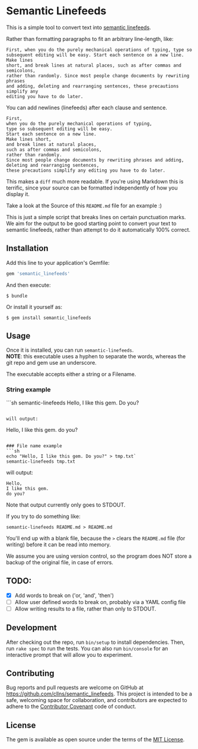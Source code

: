 # Semantic Linefeeds

This is a simple tool to convert text into
[semantic linefeeds](http://rhodesmill.org/brandon/2012/one-sentence-per-line/).

Rather than formatting paragraphs to fit an arbitrary line-length, like:
```
First, when you do the purely mechanical operations of typing, type so
subsequent editing will be easy. Start each sentence on a new line. Make lines
short, and break lines at natural places, such as after commas and semicolons,
rather than randomly. Since most people change documents by rewriting phrases
and adding, deleting and rearranging sentences, these precautions simplify any
editing you have to do later.
```

You can add newlines (linefeeds) after each clause and sentence.
```
First,
when you do the purely mechanical operations of typing,
type so subsequent editing will be easy.
Start each sentence on a new line.
Make lines short,
and break lines at natural places,
such as after commas and semicolons,
rather than randomly.
Since most people change documents by rewriting phrases and adding,
deleting and rearranging sentences,
these precautions simplify any editing you have to do later.
```

This makes a `diff` much more readable.
If you're using Markdown this is terrific,
since your source can be formatted independently
of how you display it.

Take a look at the Source of this `README.md` file
for an example :)

This is just a simple script that breaks lines on certain punctuation marks.
We aim for the output to be good starting point
to convert your text to semantic linefeeds,
rather than attempt to do it automatically 100% correct.

## Installation

Add this line to your application's Gemfile:

```ruby
gem 'semantic_linefeeds'
```

And then execute:

    $ bundle

Or install it yourself as:

    $ gem install semantic_linefeeds

## Usage

Once it is installed,
you can run `semantic-linefeeds`.  
**NOTE**: this executable uses a hyphen to separate the words,
whereas the git repo and gem use an underscore.

The executable accepts either a string or a Filename.

### String example

`´´sh
semantic-linefeeds Hello, I like this gem. Do you?
```

will output:
```
Hello,
I like this gem.
do you?
```

### File name example
```sh
echo "Hello, I like this gem. Do you?" > tmp.txt`
semantic-linefeeds tmp.txt
```

will output:
```
Hello,
I like this gem.
do you?
```

Note that output currently only goes to STDOUT.

If you try to do something like:
```
semantic-linefeeds README.md > README.md
```
You'll end up with a blank file,
because the `>` clears the `README.md` file (for writing)
before it can be read into memory.

We assume you are using version control,
so the program does NOT store a backup of the original file,
in case of errors.

## TODO:

- [x] Add words to break on ('or, 'and', 'then')
- [ ] Allow user defined words to break on, probably via a YAML config file
- [ ] Allow writing results to a file, rather than only to STDOUT.

## Development

After checking out the repo,
run `bin/setup` to install dependencies.
Then,
run `rake spec` to run the tests.
You can also run `bin/console` for an interactive prompt
that will allow you to experiment.

## Contributing

Bug reports and pull requests are welcome on GitHub at
https://github.com/cllns/semantic_linefeeds.
This project is intended to be a safe,
welcoming space for collaboration,
and contributors are expected to adhere to the
[Contributor Covenant](contributor-covenant.org)
code of conduct.

## License

The gem is available as open source under the terms of the
[MIT License](http://opensource.org/licenses/MIT).
